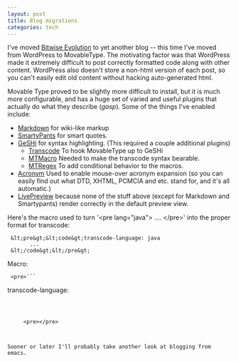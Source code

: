 ```yaml
--- 
layout: post
title: Blog migrations
categories: tech
---
```

I've moved [Bitwise Evolution](http://blog.ciscavate.org) to yet another blog -- this time I've moved from WordPress to MovableType.    The motivating factor was that WordPress made it extremely difficult to post correctly formatted code along with other content.  WordPress also doesn't store a non-html version of each post, so you can't easily edit old content without hacking auto-generated html.

Movable Type proved to be slightly more difficult to install, but it is much more configurable, and has a huge set of varied and useful plugins that actually do what they describe (*gasp*).  Some of the things I've enabled include:

   * [Markdown](http://daringfireball.net/projects/markdown/) for wiki-like markup
   * [SmartyPants](http://daringfireball.net/projects/smartypants/) for smart quotes.
   * [GeSHi](http://qbnz.com/highlighter/) for syntax highlighting.  (This required a couple additional plugins)
      * [Transcode](http://periodic-kingdom.org/ben/) To hook MovableType up to GeSHi
      * [MTMacro](http://bradchoate.com/weblog/2002/08/12/mtmacros) Needed to make the transcode syntax bearable.
      * [MTRegex](http://bradchoate.com/weblog/2002/07/27/mtregex) To add conditional behavior to the macros.
   * [Acronym](http://gemal.dk/mt/acronym.html) Used to enable mouse-over acronym expansion (so you can easily find out what DTD, XHTML, PCMCIA and etc. stand for, and it's all automatic.)
   * [LivePreview](http://plugins.movalog.com/livepreview/) because none of the stuff above (except for Markdown and Smartypants) render correctly in the default preview view.

Here's the macro used to turn '&lt;pre lang="java"&gt; .... &lt;/pre&gt;' into the proper format for transcode:

     &lt;pre&gt;&lt;code&gt;transcode-language: java
           ...
     &lt;/code&gt;&lt;/pre&gt;

Macro:

     
     <pre>``` 
 transcode-language: 
      
```</pre>
     

       
     <pre></pre>
     
     

Sooner or later I'll probably take another look at blogging from emacs.
